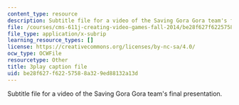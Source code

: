 ```yaml
---
content_type: resource
description: Subtitle file for a video of the Saving Gora Gora team's final presentation.
file: /courses/cms-611j-creating-video-games-fall-2014/be28f627f62257588a329ed88132a13d_sKolTx6sxUo.vtt
file_type: application/x-subrip
learning_resource_types: []
license: https://creativecommons.org/licenses/by-nc-sa/4.0/
ocw_type: OCWFile
resourcetype: Other
title: 3play caption file
uid: be28f627-f622-5758-8a32-9ed88132a13d
---
```

Subtitle file for a video of the Saving Gora Gora team's final presentation.